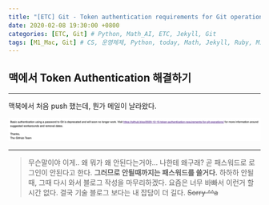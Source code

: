```yaml
---
title: "[ETC] Git - Token authentication requirements for Git operations?"
date: 2020-02-08 19:30:00 +0800
categories: [ETC, Git] # Python, Math_AI, ETC, Jekyll, Git
tags: [M1_Mac, Git] # CS, 운영체제, Python, today, Math, Jekyll, Ruby, M1_Mac
---
```



## **맥에서 Token Authentication 해결하기**

---

맥북에서 처음 push 했는데, 뭔가 메일이 날라왔다.

![img](/assets/img/sources/2021-02-09-01-46-48.png)

---

> 무슨말이야 이게.. 왜 뭐가 왜 안된다는거야... 나한테 왜구래?
> 곧 패스워드로 로그인이 안된다고 한다.
> **그러므로 안될때까지는 패스워드를 쓸거다.**
> 하하하 안될 때, 그때 다시 와서 블로그 작성을 마무리하겠다.
> 요즘은 너무 바빠서 이런거 할 시간 없다.
> 결국 기술 블로그 보다는 내 잡담이 더 길다. ~~Sorry ^^a~~